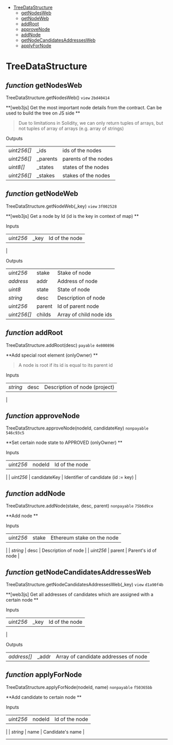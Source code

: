 * [TreeDataStructure](#treedatastructure)
  * [getNodesWeb](#function-getnodesweb)
  * [getNodeWeb](#function-getnodeweb)
  * [addRoot](#function-addroot)
  * [approveNode](#function-approvenode)
  * [addNode](#function-addnode)
  * [getNodeCandidatesAddressesWeb](#function-getnodecandidatesaddressesweb)
  * [applyForNode](#function-applyfornode)

# TreeDataStructure


## *function* getNodesWeb

TreeDataStructure.getNodesWeb() `view` `2bd40414`

**[web3js] Get the most important node details from the contract. Can be used to build the tree on JS side**

> Due to limitations in Solidity, we can only return tuples of arrays, but not tuples of array of arrays (e.g. array of strings) 



Outputs

| | | |
|-|-|-|
| *uint256[]* | _ids | ids of the nodes |
| *uint256[]* | _parents | parents of the nodes |
| *uint8[]* | _states | states of the nodes |
| *uint256[]* | _stakes | stakes of the nodes |

## *function* getNodeWeb

TreeDataStructure.getNodeWeb(_key) `view` `3f002528`

**[web3js] Get a node by Id (id is the key in context of map)**


Inputs

| | | |
|-|-|-|
| *uint256* | _key | Id of the node |

Outputs

| | | |
|-|-|-|
| *uint256* | stake | Stake of node |
| *address* | addr | Address of node |
| *uint8* | state | State of node |
| *string* | desc | Description of node |
| *uint256* | parent | Id of parent node |
| *uint256[]* | childs | Array of child node ids |

## *function* addRoot

TreeDataStructure.addRoot(desc) `payable` `4e800896`

**Add special root element (onlyOwner) **

> A node is root if its id is equal to its parent id

Inputs

| | | |
|-|-|-|
| *string* | desc | Description of node (project) |


## *function* approveNode

TreeDataStructure.approveNode(nodeId, candidateKey) `nonpayable` `546c93c5`

**Set certain node state to APPROVED (onlyOwner)**


Inputs

| | | |
|-|-|-|
| *uint256* | nodeId | Id of the node |
| *uint256* | candidateKey | Identifier of candidate (id := key) |


## *function* addNode

TreeDataStructure.addNode(stake, desc, parent) `nonpayable` `75b6d9ce`

**Add node**


Inputs

| | | |
|-|-|-|
| *uint256* | stake | Ethereum stake on the node |
| *string* | desc | Description of node |
| *uint256* | parent | Parent's id of node |


## *function* getNodeCandidatesAddressesWeb

TreeDataStructure.getNodeCandidatesAddressesWeb(_key) `view` `d1a90f4b`

**[web3js] Get all addresses of candidates which are assigned with a certain node**


Inputs

| | | |
|-|-|-|
| *uint256* | _key | Id of the node |

Outputs

| | | |
|-|-|-|
| *address[]* | _addr | Array of candidate addresses of node |

## *function* applyForNode

TreeDataStructure.applyForNode(nodeId, name) `nonpayable` `f50365bb`

**Add candidate to certain node**


Inputs

| | | |
|-|-|-|
| *uint256* | nodeId | Id of the node |
| *string* | name | Candidate's name |



---